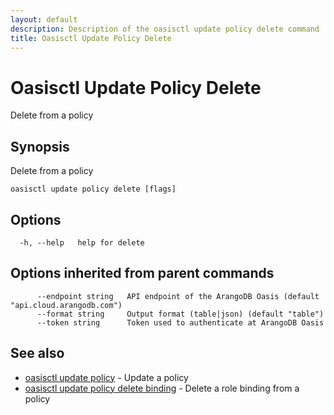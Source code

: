 ```yaml
---
layout: default
description: Description of the oasisctl update policy delete command
title: Oasisctl Update Policy Delete
---
```

# Oasisctl Update Policy Delete

Delete from a policy

## Synopsis

Delete from a policy

```
oasisctl update policy delete [flags]
```

## Options

```
  -h, --help   help for delete
```

## Options inherited from parent commands

```
      --endpoint string   API endpoint of the ArangoDB Oasis (default "api.cloud.arangodb.com")
      --format string     Output format (table|json) (default "table")
      --token string      Token used to authenticate at ArangoDB Oasis
```

## See also

* [oasisctl update policy](oasisctl-update-policy.html)	 - Update a policy
* [oasisctl update policy delete binding](oasisctl-update-policy-delete-binding.html)	 - Delete a role binding from a policy

